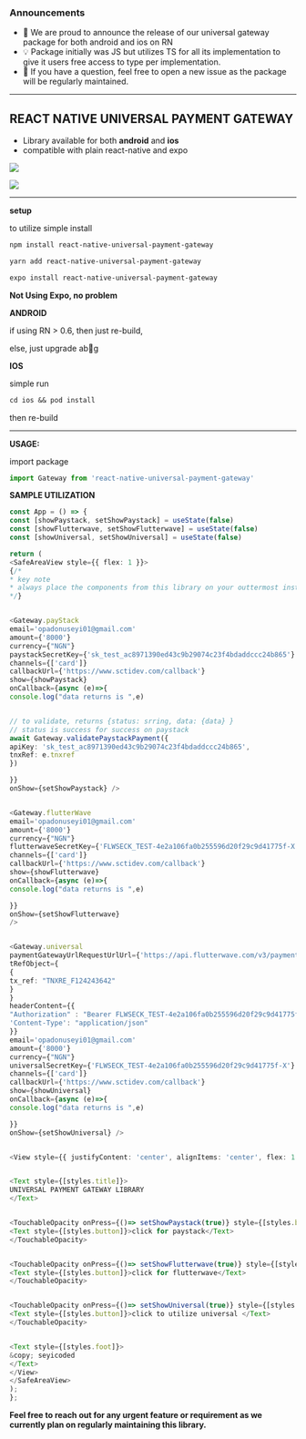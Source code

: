### Announcements

*   📣 We are proud to announce the release of our universal gateway package for both android and ios on RN
*   💡 Package initially was JS but utilizes TS for all its implementation to give it users free access to type per implementation.
*   🙏 If you have a question, feel free to open a new issue as the package will be regularly maintained.

---

## REACT NATIVE UNIVERSAL PAYMENT GATEWAY

*   Library available for both **android** and **ios**
*   compatible with plain react-native and expo

![](https://33333.cdn.cke-cs.com/kSW7V9NHUXugvhoQeFaf/animations/5f97dfdb5ac66f98d7d970b6cf199014736f179388978484.gif)

![](https://33333.cdn.cke-cs.com/kSW7V9NHUXugvhoQeFaf/images/a306626553ab9a348ef83c1bde66a9778e8b757e4464cf38.png)

---

**setup**

to utilize simple install

```diff
npm install react-native-universal-payment-gateway
```

```diff
yarn add react-native-universal-payment-gateway
```

```diff
expo install react-native-universal-payment-gateway
```

**Not Using Expo, no problem**

**ANDROID**

if using RN > 0.6, then just re-build,

else, just upgrade ab🌝g

**IOS**

simple run 

```diff
cd ios && pod install
```

then re-build

---

**USAGE:**

import package

```typescript
import Gateway from 'react-native-universal-payment-gateway'
```

**SAMPLE UTILIZATION**

```typescript
const App = () => {
const [showPaystack, setShowPaystack] = useState(false)
const [showFlutterwave, setShowFlutterwave] = useState(false)
const [showUniversal, setShowUniversal] = useState(false)

return (
<SafeAreaView style={{ flex: 1 }}>
{/*
* key note
* always place the components from this library on your outtermost instance component
*/}


<Gateway.payStack
email='opadonuseyi01@gmail.com'
amount={'8000'}
currency={"NGN"}
paystackSecretKey={'sk_test_ac8971390ed43c9b29074c23f4bdaddccc24b865'}
channels={['card']}
callbackUrl={'https://www.sctidev.com/callback'}
show={showPaystack}
onCallback={async (e)=>{
console.log("data returns is ",e)


// to validate, returns {status: srring, data: {data} }
// status is success for success on paystack
await Gateway.validatePaystackPayment({
apiKey: 'sk_test_ac8971390ed43c9b29074c23f4bdaddccc24b865',
tnxRef: e.tnxref
})

}}
onShow={setShowPaystack} />


<Gateway.flutterWave
email='opadonuseyi01@gmail.com'
amount={'8000'}
currency={"NGN"}
flutterwaveSecretKey={'FLWSECK_TEST-4e2a106fa0b255596d20f29c9d41775f-X'}
channels={['card']}
callbackUrl={'https://www.sctidev.com/callback'}
show={showFlutterwave}
onCallback={async (e)=>{
console.log("data returns is ",e)

}}
onShow={setShowFlutterwave}
/>


<Gateway.universal
paymentGatewayUrlRequestUrlUrl={'https://api.flutterwave.com/v3/payments'}
tRefObject={
{
tx_ref: "TNXRE_F124243642"
}
}
headerContent={{
"Authorization" : "Bearer FLWSECK_TEST-4e2a106fa0b255596d20f29c9d41775f-X",
'Content-Type': "application/json"
}}
email='opadonuseyi01@gmail.com'
amount={'8000'}
currency={"NGN"}
universalSecretKey={'FLWSECK_TEST-4e2a106fa0b255596d20f29c9d41775f-X'}
channels={['card']}
callbackUrl={'https://www.sctidev.com/callback'}
show={showUniversal}
onCallback={async (e)=>{
console.log("data returns is ",e)

}}
onShow={setShowUniversal} />


<View style={{ justifyContent: 'center', alignItems: 'center', flex: 1 }}>


<Text style={[styles.title]}>
UNIVERSAL PAYMENT GATEWAY LIBRARY
</Text>


<TouchableOpacity onPress={()=> setShowPaystack(true)} style={[styles.btnContainer]}>
<Text style={[styles.button]}>click for paystack</Text>
</TouchableOpacity>


<TouchableOpacity onPress={()=> setShowFlutterwave(true)} style={[styles.btnContainer]}>
<Text style={[styles.button]}>click for flutterwave</Text>
</TouchableOpacity>


<TouchableOpacity onPress={()=> setShowUniversal(true)} style={[styles.btnContainer]}>
<Text style={[styles.button]}>click to utilize universal </Text>
</TouchableOpacity>


<Text style={[styles.foot]}>
&copy; seyicoded
</Text>
</View>
</SafeAreaView>
);
};
```

**Feel free to reach out for any urgent feature or requirement as we currently plan on regularly maintaining this library.**